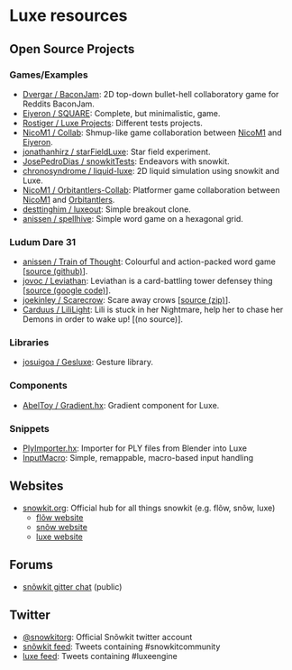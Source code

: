 # Luxe resources


## Open Source Projects

### Games/Examples
* [Dvergar / BaconJam](https://github.com/Dvergar/BaconJam): 2D top-down bullet-hell collaboratory game for Reddits BaconJam. 
* [Eiyeron / SQUARE](https://github.com/Eiyeron/-SQUARE-): Complete, but minimalistic, game.
* [Rostiger / Luxe Projects](https://github.com/Rostiger/Luxe_Projects): Different tests projects.
* [NicoM1 / Collab](https://github.com/NicoM1/Collab): Shmup-like game collaboration between [NicoM1](https://github.com/NicoM1) and [Eiyeron](https://github.com/Eiyeron).
* [jonathanhirz / starFieldLuxe](https://github.com/jonathanhirz/starFieldLuxe): Star field experiment.
* [JosePedroDias / snowkitTests](https://github.com/JosePedroDias/snowkitTests): Endeavors with snowkit.
* [chronosyndrome / liquid-luxe](https://github.com/chronosyndrome/liquid-luxe): 2D liquid simulation using snowkit and Luxe.
* [NicoM1 / Orbitantlers-Collab](https://github.com/NicoM1/Orbitantlers-Collab): Platformer game collaboration between [NicoM1](https://github.com/NicoM1) and [Orbitantlers](https://github.com/Absurditure).
* [desttinghim / luxeout](https://github.com/desttinghim/luxeout): Simple breakout clone.
* [anissen / spellhive](https://github.com/anissen/spellhive): Simple word game on a hexagonal grid.

### Ludum Dare 31
* [anissen / Train of Thought](http://ludumdare.com/compo/ludum-dare-31/?action=preview&uid=30512): Colourful and action-packed word game [[source (github)](https://github.com/anissen/ld31)].
* [jovoc / Leviathan](http://ludumdare.com/compo/ludum-dare-31/?action=preview&uid=34): Leviathan is a card-battling tower defensey thing [[source (google code)](https://code.google.com/p/ld48jovoc/source/browse/#svn%2Fld31_onescreen%2Fsrc)].
* [joekinley / Scarecrow](http://ludumdare.com/compo/ludum-dare-31/?action=preview&uid=3012): Scare away crows [[source (zip)](http://www.elcoino.de/LD31src.zip)].
* [Carduus / LiliLight](http://ludumdare.com/compo/ludum-dare-31/?action=preview&uid=7279): Lili is stuck in her Nightmare, help her to chase her Demons in order to wake up! [(no source)].

### Libraries
* [josuigoa / Gesluxe](https://github.com/josuigoa/Gesluxe): Gesture library.

### Components
* [AbelToy / Gradient.hx](https://gist.github.com/AbelToy/6e28392bc0bec79876d5): Gradient component for Luxe.

### Snippets
* [PlyImporter.hx](https://gist.github.com/KeyMaster-/247fee525cf73d086dc3): Importer for PLY files from Blender into Luxe
* [InputMacro](https://github.com/NicoM1/InputMacro): Simple, remappable, macro-based input handling

## Websites
* [snowkit.org](http://snowkit.org): Official hub for all things snowkit (e.g. flõw, snõw, luxe)
  * [flõw website](http://underscorediscovery.github.io/flow/)
  * [snõw website](http://underscorediscovery.github.io/snow/)
  * [luxe website](http://luxeengine.com/)

## Forums
<!-- * [snõwkit slack chat](https://underscorediscovery.slack.com/) (membership required) -->
* [snõwkit gitter chat](https://gitter.im/snowkit/public) (public)

## Twitter
* [@snowkitorg](https://twitter.com/snowkitorg): Official Snõwkit twitter account
* [snõwkit feed](https://twitter.com/hashtag/snowkitcommunity?f=realtime): Tweets containing #snowkitcommunity
* [luxe feed](https://twitter.com/hashtag/luxeengine?f=realtime): Tweets containing #luxeengine